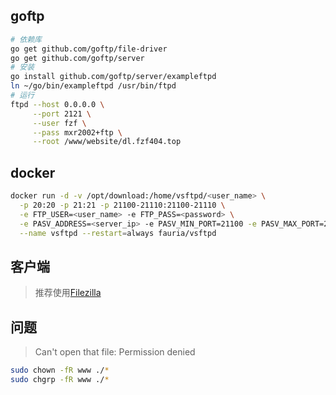 <!-- 
title: Ftp
sort: 
--> 

## goftp

```bash
# 依赖库
go get github.com/goftp/file-driver
go get github.com/goftp/server
# 安装
go install github.com/goftp/server/exampleftpd
ln ~/go/bin/exampleftpd /usr/bin/ftpd
# 运行
ftpd --host 0.0.0.0 \
     --port 2121 \
     --user fzf \
     --pass mxr2002+ftp \
     --root /www/website/dl.fzf404.top
```

## docker

```bash
docker run -d -v /opt/download:/home/vsftpd/<user_name> \
  -p 20:20 -p 21:21 -p 21100-21110:21100-21110 \
  -e FTP_USER=<user_name> -e FTP_PASS=<password> \
  -e PASV_ADDRESS=<server_ip> -e PASV_MIN_PORT=21100 -e PASV_MAX_PORT=21110 \
  --name vsftpd --restart=always fauria/vsftpd
```



## 客户端


> 推荐使用[Filezilla](https://www.filezilla.cn/)

## 问题

>  Can't open that file: Permission denied

```bash
sudo chown -fR www ./*
sudo chgrp -fR www ./*
```